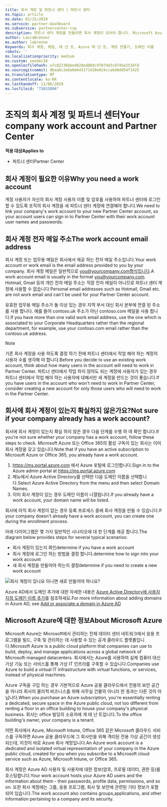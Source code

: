 ```yaml
---
title: 회사 계정 및 파트너 센터 | 파트너 센터
ms.topic: article
ms.date: 03/15/2019
ms.service: partner-dashboard
ms.subservice: partnercenter-csp
description: 파트너 센터 계정을 만들려면 회사 계정이 있어야 합니다. Microsoft Azure 또는 Office 365에 대 한 활성 구독이 있는 경우 이미 회사 계정이 있습니다.
author: LauraBrenner
ms.author: labrenne
Keywords: 회사 계정, 메일, 테 넌 트, Azure 테 넌 트, 계정 만들기, 도메인 이름
robots: ''
ms.localizationpriority: medium
ms.custom: seodec18
ms.openlocfilehash: a7c02236bbe4828ed069c9787dd3c8745e2516fd
ms.sourcegitcommit: dbaa6c2e8a0e6431f1420e024cca6d0dd54f1425
ms.translationtype: MT
ms.contentlocale: ko-KR
ms.lasthandoff: 11/06/2019
ms.locfileid: "73653896"
---
```

# <a name="your-company-work-account-and-partner-center"></a><span data-ttu-id="37026-105">조직의 회사 계정 및 파트너 센터</span><span class="sxs-lookup"><span data-stu-id="37026-105">Your company work account and Partner Center</span></span>  

<span data-ttu-id="37026-106">**적용 대상**</span><span class="sxs-lookup"><span data-stu-id="37026-106">**Applies to**</span></span>

-  <span data-ttu-id="37026-107">파트너 센터</span><span class="sxs-lookup"><span data-stu-id="37026-107">Partner Center</span></span>

## <a name="why-you-need-a-work-account"></a><span data-ttu-id="37026-108">회사 계정이 필요한 이유</span><span class="sxs-lookup"><span data-stu-id="37026-108">Why you need a work account</span></span>

<span data-ttu-id="37026-109">계정 사용자가 자신의 회사 계정 사용자 이름 및 암호를 사용하여 파트너 센터에 로그인할 수 있도록 조직의 회사 계정을 새 파트너 센터 계정에 연결해야 합니다.</span><span class="sxs-lookup"><span data-stu-id="37026-109">We need to link your company's work account to your new Partner Center account, so your account users can sign in to Partner Center with their work account user names and passwords.</span></span>

## <a name="the-work-account-email-address"></a><span data-ttu-id="37026-110">회사 계정 전자 메일 주소</span><span class="sxs-lookup"><span data-stu-id="37026-110">The work account email address</span></span>

<span data-ttu-id="37026-111">회사 계정 또는 업무용 메일은 회사에서 제공 하는 전자 메일 주소입니다.</span><span class="sxs-lookup"><span data-stu-id="37026-111">Your work account or work email is the email address provided to you by your company.</span></span> <span data-ttu-id="37026-112">회사 계정 메일은 일반적으로 you@yourcompany.com형식입니다.</span><span class="sxs-lookup"><span data-stu-id="37026-112">A work account email is usually in the format you@yourcompany.com.</span></span> <span data-ttu-id="37026-113">Hotmail, Gmail 등의 개인 전자 메일 주소는 직장 전자 메일이 아니므로 파트너 센터 계정에 사용할 수 없습니다.</span><span class="sxs-lookup"><span data-stu-id="37026-113">Personal email addresses such as Hotmail, Gmail etc. are not work email and can't be used for your Partner Center account.</span></span> 

<span data-ttu-id="37026-114">유효한 업무용 메일 주소가 둘 이상 있는 경우 지역 부서 대신 회사 본부에 연결 된 주소를 사용 합니다. 예를 들어 contoso.uk 주소가 아닌 contoso.com 메일을 사용 합니다.</span><span class="sxs-lookup"><span data-stu-id="37026-114">If you have more than one valid work email address, use the one which is associated to your Corporate Headquarters rather than the regional department, for example, use your contoso.com email rather than the contoso.uk address.</span></span>

> [!NOTE]  
>  <span data-ttu-id="37026-115">기존 회사 계정을 사용 하도록 결정 하기 전에 파트너 센터에서 작업 해야 하는 계정의 사용자 수를 생각해 야 합니다.</span><span class="sxs-lookup"><span data-stu-id="37026-115">Before you decide to use an existing work account, think about how many users in the account will need to work in Partner Center.</span></span> <span data-ttu-id="37026-116">파트너 센터에서 작업 하지 않아도 되는 계정에 사용자가 있는 경우 파트너 센터에서 작업 해야 하는 사용자에 대해서만 새 계정을 만드는 것이 좋습니다.</span><span class="sxs-lookup"><span data-stu-id="37026-116">If you have users in the account who won't need to work in Partner Center, consider creating a new account for only those users who will need to work in the Partner Center.</span></span>


## <a name="not-sure-if-your-company-already-has-a-work-account"></a><span data-ttu-id="37026-117">회사에 회사 계정이 있는지 확실하지 않은가요?</span><span class="sxs-lookup"><span data-stu-id="37026-117">Not sure if your company already has a work account?</span></span>

<span data-ttu-id="37026-118">회사에 회사 계정이 있는지 확실 하지 않은 경우 다음 단계를 수행 하 여 확인 합니다.</span><span class="sxs-lookup"><span data-stu-id="37026-118">If you're not sure whether your company has a work account, follow these steps to check.</span></span> <span data-ttu-id="37026-119">Microsoft Azure 또는 Office 365의 활성 구독이 있는 회사는 이미 회사 계정을 갖고 있습니다.</span><span class="sxs-lookup"><span data-stu-id="37026-119">Note that if you have an active subscription to Microsoft Azure or Office 365, you already have a work account.</span></span>

1.  <span data-ttu-id="37026-120">https://ms.portal.azure.com 에서 Azure 포털에 로그인합니다.</span><span class="sxs-lookup"><span data-stu-id="37026-120">Sign in to the Azure admin portal at https://ms.portal.azure.com</span></span>
2.  <span data-ttu-id="37026-121">메뉴에서 Azure Active Directory를 선택한 다음 도메인 이름을 선택합니다.</span><span class="sxs-lookup"><span data-stu-id="37026-121">Select Azure Active Directory from the menu and then select Domain Names.</span></span>
3.  <span data-ttu-id="37026-122">이미 회사 계정이 있는 경우 도메인 이름이 나열됩니다.</span><span class="sxs-lookup"><span data-stu-id="37026-122">If you already have a work account, your domain name will be listed.</span></span>

<span data-ttu-id="37026-123">회사에 아직 회사 계정이 없는 경우 등록 프로세스 중에 회사 계정을 만들 수 있습니다.</span><span class="sxs-lookup"><span data-stu-id="37026-123">If your company doesn't already have a work account, you can create one during the enrollment process.</span></span>

<span data-ttu-id="37026-124">아래 다이어그램은 몇 가지 일반적인 시나리오에 대 한 단계를 제공 합니다.</span><span class="sxs-lookup"><span data-stu-id="37026-124">The diagram below provides steps for several typical scenarios:</span></span>

- <span data-ttu-id="37026-125">회사 계정이 있는지 확인</span><span class="sxs-lookup"><span data-stu-id="37026-125">determine if you have a work account</span></span> 
- <span data-ttu-id="37026-126">회사 계정에 로그인 하는 방법을 결정 합니다.</span><span class="sxs-lookup"><span data-stu-id="37026-126">determine how to sign into your work account</span></span> 
- <span data-ttu-id="37026-127">새 회사 계정을 만들어야 하는지 결정</span><span class="sxs-lookup"><span data-stu-id="37026-127">determine if you need to create a new work account</span></span>


![회사 계정이 있나요 아니면 새로 만들어야 하나요?](images/onboardingAADFlow.png)

<span data-ttu-id="37026-129">Azure AD에서 도메인 추가에 대한 자세한 내용은 [Azure Active Directory에 사용자 지정 도메인 이름 추가](https://docs.microsoft.com/azure/active-directory/active-directory-add-domain)를 참조하세요.</span><span class="sxs-lookup"><span data-stu-id="37026-129">For more information about adding domains in Azure AD, see [Add or associate a domain in Azure AD](https://docs.microsoft.com/azure/active-directory/active-directory-add-domain)</span></span>

## <a name="about-microsoft-azure"></a><span data-ttu-id="37026-130">Microsoft Azure에 대한 정보</span><span class="sxs-lookup"><span data-stu-id="37026-130">About Microsoft Azure</span></span>

<span data-ttu-id="37026-131">Microsoft Azure는 Microsoft에서 관리하는 전체 데이터 센터 네트워크에서 응용 프로그램을 빌드, 구축 및 관리하는 데 사용할 수 있는 공개 클라우드 플랫폼입니다.</span><span class="sxs-lookup"><span data-stu-id="37026-131">Microsoft Azure is a public cloud platform that companies can use to build, deploy, and manage applications across a global network of Microsoft-managed datacenters.</span></span> <span data-ttu-id="37026-132">회사에서는 Azure를 사용하여 실제 컴퓨터 대신 가상 기능 또는 서비스를 통해 가상 IT 인프라를 구축할 수 있습니다.</span><span class="sxs-lookup"><span data-stu-id="37026-132">Companies use Azure to build a virtual IT infrastructure with virtual functions, or services, instead of physical machines.</span></span> 

<span data-ttu-id="37026-133">Azure 구독을 구입 하는 경우 기본적으로 Azure 공용 클라우드에서 전용의 보안 공간을 아니라 회사의 물리적 비즈니스를 위해 사무실 건물의 아니라 한 층과는 다른 것이 아닙니다.</span><span class="sxs-lookup"><span data-stu-id="37026-133">When you purchase an Azure subscription, you're essentially renting a dedicated, secure space in the Azure public cloud, not too different from renting a floor in an office building to house your company's physical business.</span></span> <span data-ttu-id="37026-134">회사는 office 빌딩의 소유자에 게 테 넌 트입니다.</span><span class="sxs-lookup"><span data-stu-id="37026-134">To the office building's owner, your company is a tenant.</span></span> 

<span data-ttu-id="37026-135">어떤 회사에서 Azure, Microsoft Intune, Office 365 같은 Microsoft 클라우드 서비스를 구독하면 Azure 공용 클라우드에 그 회사만을 위해 격리된 전용 가상 공간이 생성되는데, 이것이 바로 Azure 회사 계정입니다.</span><span class="sxs-lookup"><span data-stu-id="37026-135">An Azure work account is a dedicated and isolated virtual representation of your company in the Azure public cloud, created for you when you subscribe to a Microsoft cloud service such as Azure, Microsoft Intune, or Office 365.</span></span> 

<span data-ttu-id="37026-136">회사 계정은 Azure AD 사용자 및 사용자에 대한 정보(암호, 프로필 데이터, 권한 등)를 호스팅합니다.</span><span class="sxs-lookup"><span data-stu-id="37026-136">Your work account hosts your Azure AD users and the information about them - their passwords, profile data, permissions, and so on.</span></span> <span data-ttu-id="37026-137">또한 회사 계정에는 그룹, 응용 프로그램, 회사 및 보안에 관련된 기타 정보가 포함되어 있습니다.</span><span class="sxs-lookup"><span data-stu-id="37026-137">The work account also contains groups,applications, and other information pertaining to a company and its security.</span></span> 
